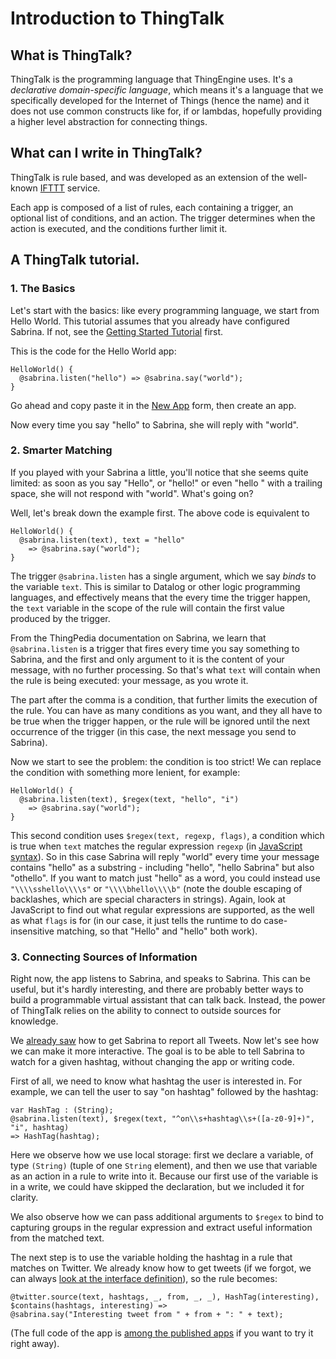 # Introduction to ThingTalk

## What is ThingTalk?

ThingTalk is the programming language that ThingEngine uses. It's a _declarative
domain-specific language_, which means it's a language that we specifically developed
for the Internet of Things (hence the name) and it does not use common constructs
like for, if or lambdas, hopefully providing a higher level abstraction for connecting
things.

## What can I write in ThingTalk?

ThingTalk is rule based, and was developed as an extension of the well-known
[IFTTT][] service.

Each app is composed of a list of rules, each containing a trigger, an optional list
of conditions, and an action. The trigger determines when the action is executed,
and the conditions further limit it.

## A ThingTalk tutorial.

### 1. The Basics

Let's start with the basics: like every programming language, we start from Hello World.
This tutorial assumes that you already have configured Sabrina. If not, see the [Getting Started Tutorial](/getting-started.md)
first.

This is the code for the Hello World app:

    HelloWorld() {
      @sabrina.listen("hello") => @sabrina.say("world");
    }

Go ahead and copy paste it in the [New App](https://thingengine.stanford.edu/apps/create) form,
then create an app.

Now every time you say "hello" to Sabrina, she will reply with "world".

### 2. Smarter Matching

If you played with your Sabrina a little, you'll notice that she seems quite limited: as soon as you
say "Hello", or "hello!" or even "hello " with a trailing space, she will not respond with "world".
What's going on?

Well, let's break down the example first. The above code is equivalent to

    HelloWorld() {
      @sabrina.listen(text), text = "hello"
        => @sabrina.say("world");
    }

The trigger `@sabrina.listen` has a single argument, which we say _binds_ to the variable `text`.
This is similar to Datalog or other logic programming languages, and effectively means that the
every time the trigger happen, the `text` variable in the scope of the rule will contain the
first value produced by the trigger.

From the ThingPedia documentation on Sabrina, we learn that `@sabrina.listen` is a trigger that
fires every time you say something to Sabrina, and the first and only argument to it is the
content of your message, with no further processing. So that's what `text` will contain when
the rule is being executed: your message, as you wrote it.

The part after the comma is a condition, that further limits the execution of the rule. You
can have as many conditions as you want, and they all have to be true when the trigger happen,
or the rule will be ignored until the next occurrence of the trigger (in this case, the next
message you send to Sabrina).

Now we start to see the problem: the condition is too strict! We can replace the condition
with something more lenient, for example:

    HelloWorld() {
      @sabrina.listen(text), $regex(text, "hello", "i")
        => @sabrina.say("world");
    }

This second condition uses `$regex(text, regexp, flags)`, a condition which is true when `text`
matches the regular expression `regexp` (in [JavaScript syntax][JSRegExp]). So in this case
Sabrina will reply "world" every time your message contains "hello" as a substring -
including "hello", "hello Sabrina" but also "othello". If you want to match just "hello" as a
word, you could instead use `"\\\\sshello\\\\s"` or `"\\\\bhello\\\\b"` (note the double escaping of
backlashes, which are special characters in strings). Again, look at JavaScript to find out
what regular expressions are supported, as the well as what `flags` is for (in our case,
it just tells the runtime to do case-insensitive matching, so that "Hello" and "hello" both
work).

### 3. Connecting Sources of Information

Right now, the app listens to Sabrina, and speaks to Sabrina. This can be useful, but it's
hardly interesting, and there are probably better ways to build a programmable virtual assistant
that can talk back. Instead, the power of ThingTalk relies on the ability to connect to
outside sources for knowledge.

We [already saw](/doc/getting-started.md) how to get Sabrina to report all Tweets. Now let's
see how we can make it more interactive. The goal is to be able to tell Sabrina to watch for
a given hashtag, without changing the app or writing code.

First of all, we need to know what hashtag the user is interested in. For example, we can
tell the user to say "on hashtag" followed by the hashtag:

    var HashTag : (String);
    @sabrina.listen(text), $regex(text, "^on\\s+hashtag\\s+([a-z0-9]+)", "i", hashtag)
    => HashTag(hashtag);

Here we observe how we use local storage: first we declare a variable, of type `(String)`
(tuple of one `String` element), and then we use that variable as an action in a rule to
write into it. Because our first use of the variable is in a write, we could have skipped
the declaration, but we included it for clarity.

We also observe how we can pass additional arguments to `$regex` to bind to capturing
groups in the regular expression and extract useful information from the matched text.

The next step is to use the variable holding the hashtag in a rule
that matches on Twitter.  We already know how to get tweets (if we
forgot, we can always
[look at the interface definition](https://thingengine.stanford.edu/thingpedia/devices/by-id/com.twitter)),
so the rule becomes:

    @twitter.source(text, hashtags, _, from, _, _), HashTag(interesting),
    $contains(hashtags, interesting) =>
    @sabrina.say("Interesting tweet from " + from + ": " + text);

(The full code of the app is
[among the published apps](https://thingengine.stanford.edu.org/thingpedia/apps/42)
if you want to try it right away).


[IFTTT]: http://ifttt.com
[JSRegExp]: https://developer.mozilla.org/en-US/docs/Web/JavaScript/Reference/Global_Objects/RegExp
